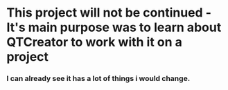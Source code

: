 # This project will not be continued - It's main purpose was to learn about QTCreator to work with it on a project
### I can already see it has a lot of things i would change.
